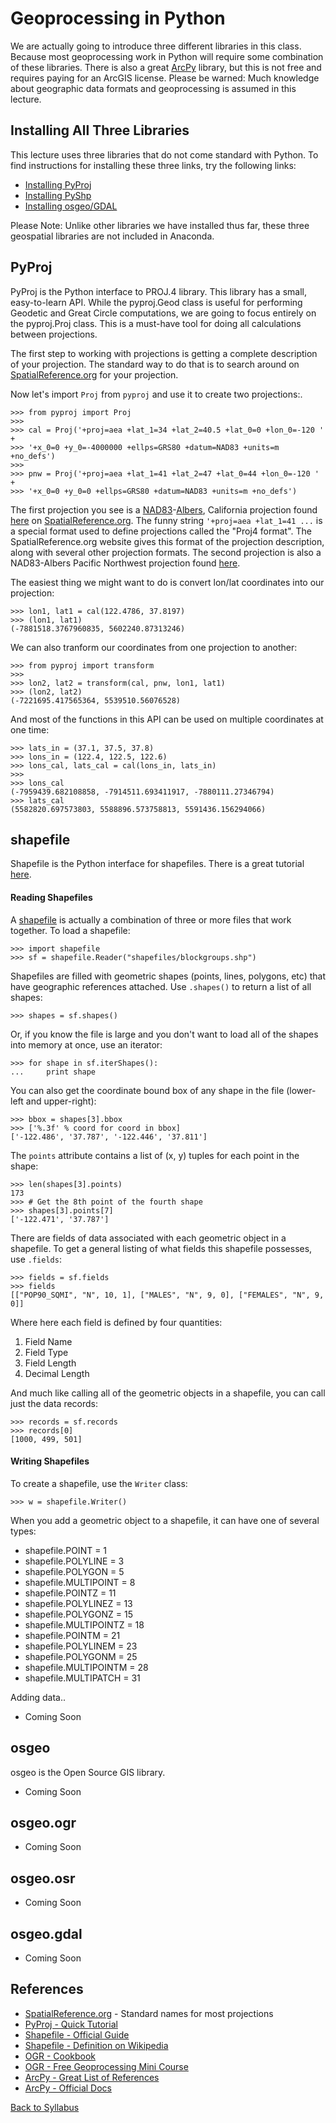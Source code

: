 # Geoprocessing in Python

We are actually going to introduce three different libraries in this class. Because most geoprocessing work in Python will require some combination of these libraries. There is also a great [ArcPy](http://help.arcgis.com/en/arcgisdesktop/10.0/help/index.html#//000v00000001000000) library, but this is not free and requires paying for an ArcGIS license. Please be warned: Much knowledge about geographic data formats and geoprocessing is assumed in this lecture.

## Installing All Three Libraries

This lecture uses three libraries that do not come standard with Python. To find instructions for installing these three links, try the following links:

 * [Installing PyProj](https://github.com/jswhit/pyproj)
 * [Installing PyShp](https://code.google.com/p/pyshp/)
 * [Installing osgeo/GDAL](https://pypi.python.org/pypi/GDAL/)

Please Note: Unlike other libraries we have installed thus far, these three geospatial libraries are not included in Anaconda.

## PyProj

PyProj is the Python interface to PROJ.4 library. This library has a small, easy-to-learn API. While the pyproj.Geod class is useful for performing Geodetic and Great Circle computations, we are going to focus entirely on the pyproj.Proj class. This is a must-have tool for doing all calculations between projections.

The first step to working with projections is getting a complete description of your projection. The standard way to do that is to search around on [SpatialReference.org](http://spatialreference.org/) for your projection.

Now let's import `Proj` from `pyproj` and use it to create two projections:.

    >>> from pyproj import Proj
    >>>
    >>> cal = Proj('+proj=aea +lat_1=34 +lat_2=40.5 +lat_0=0 +lon_0=-120 ' +
    >>> '+x_0=0 +y_0=-4000000 +ellps=GRS80 +datum=NAD83 +units=m +no_defs')
    >>>
    >>> pnw = Proj('+proj=aea +lat_1=41 +lat_2=47 +lat_0=44 +lon_0=-120 ' +
    >>> '+x_0=0 +y_0=0 +ellps=GRS80 +datum=NAD83 +units=m +no_defs')

The first projection you see is a [NAD83](https://en.wikipedia.org/wiki/North_American_Datum#North_American_Datum_of_1983)-[Albers](https://en.wikipedia.org/wiki/Albers_projection), California projection found [here](http://spatialreference.org/ref/sr-org/10/) on [SpatialReference.org](http://spatialreference.org/). The funny string `'+proj=aea +lat_1=41 ...` is a special format used to define projections called the "Proj4 format". The SpatialReference.org website gives this format of the projection description, along with several other projection formats. The second projection is also a NAD83-Albers Pacific Northwest projection found [here](http://spatialreference.org/ref/sr-org/7260/).

The easiest thing we might want to do is convert lon/lat coordinates into our projection:

    >>> lon1, lat1 = cal(122.4786, 37.8197)
    >>> (lon1, lat1)
    (-7881518.3767960835, 5602240.87313246)

We can also tranform our coordinates from one projection to another:

    >>> from pyproj import transform
    >>>
    >>> lon2, lat2 = transform(cal, pnw, lon1, lat1)
    >>> (lon2, lat2)
    (-7221695.417565364, 5539510.56076528)

And most of the functions in this API can be used on multiple coordinates at one time:

    >>> lats_in = (37.1, 37.5, 37.8)
    >>> lons_in = (122.4, 122.5, 122.6)
    >>> lons_cal, lats_cal = cal(lons_in, lats_in)
    >>>
    >>> lons_cal
    (-7959439.682108858, -7914511.693411917, -7880111.27346794)
    >>> lats_cal
    (5582820.697573803, 5588896.573758813, 5591436.156294066)

## shapefile

Shapefile is the Python interface for shapefiles. There is a great tutorial [here](https://github.com/GeospatialPython/pyshp).

#### Reading Shapefiles

A [shapefile](https://en.wikipedia.org/wiki/Shapefile) is actually a combination of three or more files that work together. To load a shapefile:

    >>> import shapefile
    >>> sf = shapefile.Reader("shapefiles/blockgroups.shp")

Shapefiles are filled with geometric shapes (points, lines, polygons, etc) that have geographic references attached. Use `.shapes()` to return a list of all shapes:

    >>> shapes = sf.shapes()

Or, if you know the file is large and you don't want to load all of the shapes into memory at once, use an iterator:

    >>> for shape in sf.iterShapes():
    ...     print shape

You can also get the coordinate bound box of any shape in the file (lower-left and upper-right):

    >>> bbox = shapes[3].bbox
    >>> ['%.3f' % coord for coord in bbox]
    ['-122.486', '37.787', '-122.446', '37.811']

The `points` attribute contains a list of (x, y) tuples for each point in the shape:

    >>> len(shapes[3].points)
    173
    >>> # Get the 8th point of the fourth shape
    >>> shapes[3].points[7]
    ['-122.471', '37.787']

There are fields of data associated with each geometric object in a shapefile. To get a general listing of what fields this shapefile possesses, use `.fields`:

    >>> fields = sf.fields
    >>> fields
    [["POP90_SQMI", "N", 10, 1], ["MALES", "N", 9, 0], ["FEMALES", "N", 9, 0]]

Where here each field is defined by four quantities:

 1. Field Name
 2. Field Type
 3. Field Length
 4. Decimal Length

And much like calling all of the geometric objects in a shapefile, you can call just the data records:

    >>> records = sf.records
    >>> records[0]
    [1000, 499, 501]

#### Writing Shapefiles

To create a shapefile, use the `Writer` class:

    >>> w = shapefile.Writer()

When you add a geometric object to a shapefile, it can have one of several types:

 * shapefile.POINT = 1
 * shapefile.POLYLINE = 3
 * shapefile.POLYGON = 5
 * shapefile.MULTIPOINT = 8
 * shapefile.POINTZ = 11
 * shapefile.POLYLINEZ = 13
 * shapefile.POLYGONZ = 15
 * shapefile.MULTIPOINTZ = 18
 * shapefile.POINTM = 21
 * shapefile.POLYLINEM = 23
 * shapefile.POLYGONM = 25
 * shapefile.MULTIPOINTM = 28
 * shapefile.MULTIPATCH = 31

Adding data..

 * Coming Soon

## osgeo

osgeo is the Open Source GIS library.

 * Coming Soon

## osgeo.ogr

 * Coming Soon

## osgeo.osr

 * Coming Soon

## osgeo.gdal

 * Coming Soon

## References

 * [SpatialReference.org](http://spatialreference.org/) - Standard names for most projections
 * [PyProj - Quick Tutorial](http://jswhit.github.io/pyproj/)
 * [Shapefile - Official Guide](https://github.com/GeospatialPython/pyshp)
 * [Shapefile - Definition on Wikipedia](https://en.wikipedia.org/wiki/Shapefile)
 * [OGR - Cookbook](https://pcjericks.github.io/py-gdalogr-cookbook/)
 * [OGR - Free Geoprocessing Mini Course](http://www.gis.usu.edu/~chrisg/python/2009/)
 * [ArcPy - Great List of References](http://gis.stackexchange.com/questions/53816/what-are-some-resources-for-learning-arcpy)
 * [ArcPy - Official Docs](http://help.arcgis.com/en/arcgisdesktop/10.0/help/index.html#/A_quick_tour_of_ArcPy/000v00000001000000/)

[Back to Syllabus](../../README.md)
